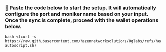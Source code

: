 ### 🚧 Paste the code below to start the setup. It will automatically configure the port and moniker name based on your input. Once the sync is complete, proceed with the wallet operations below.
```
bash <(curl -s https://raw.githubusercontent.com/hazennetworksolutions/0glabs/refs/heads/main/0.5.3-autoscript.sh)
```
